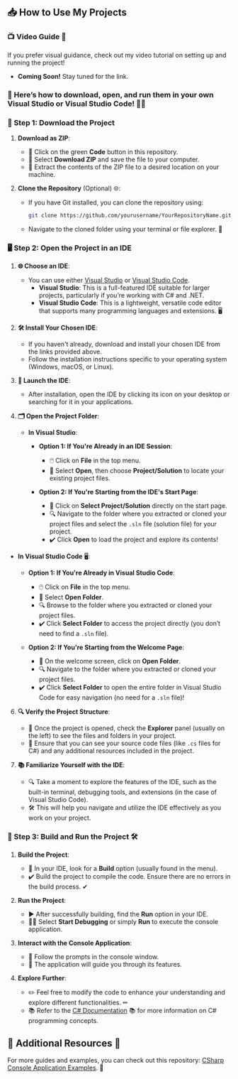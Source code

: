 ## 📥 How to Use My Projects 

### 📺 Video Guide 🎥
If you prefer visual guidance, check out my video tutorial on setting up and running the project! 
- **Coming Soon!** Stay tuned for the link. 

### 🎉 Here’s how to **download**, **open**, and **run** them in your own **Visual Studio** or **Visual Studio Code**! 🚀✨

### 📂 Step 1: Download the Project 

1. **Download as ZIP**:
   - 🌳 Click on the green **Code** button in this repository. 
   - 💾 Select **Download ZIP** and save the file to your computer. 
   - 📂 Extract the contents of the ZIP file to a desired location on your machine. 

2. **Clone the Repository** (Optional) 🌐:
   - If you have Git installed, you can clone the repository using:
     ```bash
     git clone https://github.com/yourusername/YourRepositoryName.git
     ```
   - Navigate to the cloned folder using your terminal or file explorer. 🧭

### 🖥️ Step 2: Open the Project in an IDE

1. **🌐 Choose an IDE**:
   - You can use either [Visual Studio](https://visualstudio.microsoft.com/) or [Visual Studio Code](https://code.visualstudio.com/). 
     - **Visual Studio**: This is a full-featured IDE suitable for larger projects, particularly if you’re working with C# and .NET.
     - **Visual Studio Code**: This is a lightweight, versatile code editor that supports many programming languages and extensions. 🖥️

2. **🛠️ Install Your Chosen IDE**:
   - If you haven't already, download and install your chosen IDE from the links provided above.
   - Follow the installation instructions specific to your operating system (Windows, macOS, or Linux).

3. **🚀 Launch the IDE**:
   - After installation, open the IDE by clicking its icon on your desktop or searching for it in your applications.

4. **🗂️ Open the Project Folder**:
   - **In Visual Studio**:
     - **Option 1: If You're Already in an IDE Session**:
       - 🖱️ Click on **File** in the top menu.
       - 📂 Select **Open**, then choose **Project/Solution** to locate your existing project files.
   
     - **Option 2: If You're Starting from the IDE's Start Page**:
       - 📁 Click on **Select Project/Solution** directly on the start page.
       - 🔍 Navigate to the folder where you extracted or cloned your project files and select the `.sln` file (solution file) for your project.
       - ✔️ Click **Open** to load the project and explore its contents!

  - **In Visual Studio Code** 🖥️:
     - **Option 1: If You're Already in Visual Studio Code**:
       - 🖱️ Click on **File** in the top menu.
       - 📂 Select **Open Folder**.
       - 🔍 Browse to the folder where you extracted or cloned your project files.
       - ✔️ Click **Select Folder** to access the project directly (you don’t need to find a `.sln` file).

     - **Option 2: If You're Starting from the Welcome Page**:
       - 📁 On the welcome screen, click on **Open Folder**.
       - 🔍 Navigate to the folder where you extracted or cloned your project files.
       - ✔️ Click **Select Folder** to open the entire folder in Visual Studio Code for easy navigation (no need for a `.sln` file)!

6. **🔍 Verify the Project Structure**:
   - 📂 Once the project is opened, check the **Explorer** panel (usually on the left) to see the files and folders in your project.
   - 📄 Ensure that you can see your source code files (like `.cs` files for C#) and any additional resources included in the project.

7. **📚 Familiarize Yourself with the IDE**:
   - 🔍 Take a moment to explore the features of the IDE, such as the built-in terminal, debugging tools, and extensions (in the case of Visual Studio Code).
   - 🛠️ This will help you navigate and utilize the IDE effectively as you work on your project.

### 💬 Step 3: Build and Run the Project 🛠️

1. **Build the Project**:
   - 🔧 In your IDE, look for a **Build** option (usually found in the menu). 
   - ✔️ Build the project to compile the code. Ensure there are no errors in the build process. ✔

2. **Run the Project**:
   - ▶️ After successfully building, find the **Run** option in your IDE. 
   - 🏃‍♂️ Select **Start Debugging** or simply **Run** to execute the console application. 

3. **Interact with the Console Application**:
   - 📜 Follow the prompts in the console window. 
   - 🚀 The application will guide you through its features.

4. **Explore Further**:
   - ✏️ Feel free to modify the code to enhance your understanding and explore different functionalities. ✏
   - 📚 Refer to the [C# Documentation](https://docs.microsoft.com/en-us/dotnet/csharp/) 📚 for more information on C# programming concepts.

## 📖 Additional Resources 🌟

For more guides and examples, you can check out this repository: [CSharp Console Application Examples](https://github.com/anotherusername/AnotherRepository). 🔗
